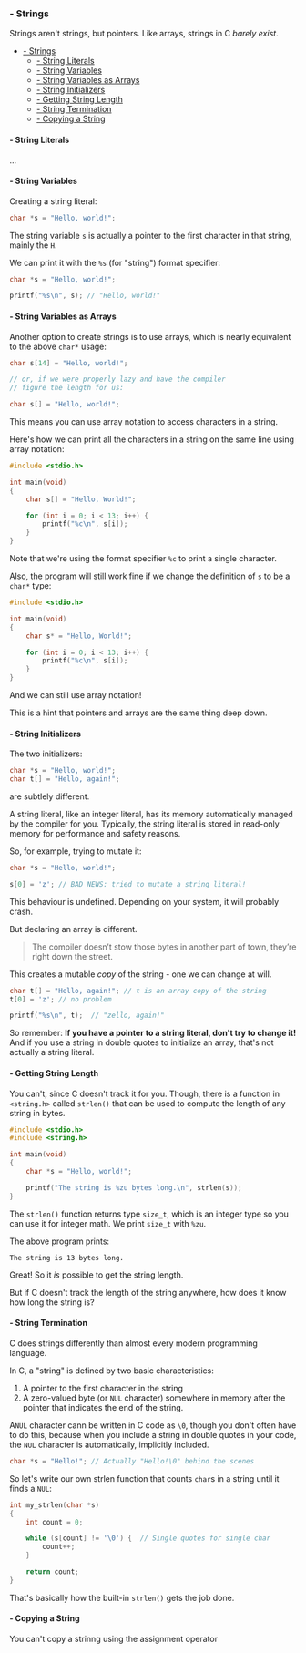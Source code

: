 ### - Strings
Strings aren't strings, but pointers. Like arrays, strings in C *barely exist*.

<!-- TOC -->

- [- Strings](#--strings)
    - [- String Literals](#--string-literals)
    - [- String Variables](#--string-variables)
    - [- String Variables as Arrays](#--string-variables-as-arrays)
    - [- String Initializers](#--string-initializers)
    - [- Getting String Length](#--getting-string-length)
    - [- String Termination](#--string-termination)
    - [- Copying a String](#--copying-a-string)

<!-- /TOC -->

#### - String Literals

...

#### - String Variables

Creating a string literal:

```c
char *s = "Hello, world!";
```

The string variable `s` is actually a pointer to the first character in that
string, mainly the `H`.

We can print it with the `%s` (for "string") format specifier:

```c
char *s = "Hello, world!";

printf("%s\n", s); // "Hello, world!"
```

#### - String Variables as Arrays

Another option to create strings is to use arrays, which is nearly equivalent
to the above `char*` usage:

```c
char s[14] = "Hello, world!";

// or, if we were properly lazy and have the compiler
// figure the length for us:

char s[] = "Hello, world!";
```

This means you can use array notation to access characters in a string.

Here's how we can print all the characters in a string on the same line using
array notation:

```c
#include <stdio.h>

int main(void)
{
    char s[] = "Hello, World!";

    for (int i = 0; i < 13; i++) {
        printf("%c\n", s[i]);
    }
}
```

Note that we're using the format specifier `%c` to print a single character.

Also, the program will still work fine if we change the definition of `s` to be
a `char*` type:

```c
#include <stdio.h>

int main(void)
{
    char s* = "Hello, World!";

    for (int i = 0; i < 13; i++) {
        printf("%c\n", s[i]);
    }
}
```

And we can still use array notation!

This is a hint that pointers and arrays are the same thing deep down.

#### - String Initializers

The two initializers:

```c
char *s = "Hello, world!";
char t[] = "Hello, again!";
```

are subtlely different.

A string literal, like an integer literal, has its memory automatically managed
by the compiler for you. Typically, the string literal is stored in read-only
memory for performance and safety reasons.

So, for example, trying to mutate it:

```c
char *s = "Hello, world!";

s[0] = 'z'; // BAD NEWS: tried to mutate a string literal!
```

This behaviour is undefined. Depending on your system, it will probably crash.

But declaring an array is different.

> The compiler doesn’t stow those bytes in another part of town, they’re right
> down the street.

This creates a mutable *copy* of the string - one we can change at will.

```c
char t[] = "Hello, again!"; // t is an array copy of the string
t[0] = 'z'; // no problem

printf("%s\n", t);  // "zello, again!"
```

So remember: **If you have a pointer to a string literal, don't try to change
it!** And if you use a string in double quotes to initialize an array, that's
not actually a string literal.

#### - Getting String Length

You can't, since C doesn't track it for you. Though, there is a function in
`<string.h>` called `strlen()` that can be used to compute the length of any
string in bytes.

```c
#include <stdio.h>
#include <string.h>

int main(void)
{
    char *s = "Hello, world!";

    printf("The string is %zu bytes long.\n", strlen(s));
}
```

The `strlen()` function returns type `size_t`, which is an integer type so you
can use it for integer math. We print `size_t` with `%zu`.

The above program prints:

```
The string is 13 bytes long.
```

Great! So it *is* possible to get the string length.

But if C doesn't track the length of the string anywhere, how does it know how long the string is?

#### - String Termination

C does strings differently than almost every modern programming language.

In C, a "string" is defined by two basic characteristics:

1. A pointer to the first character in the string
2. A zero-valued byte (or `NUL` character) somewhere in memory after the
   pointer that indicates the end of the string.

A`NUL` character cann be written in C code as `\0`, though you don't often have
to do this, because when you include a string in double quotes in your code, the `NUL` character is automatically, implicitly included.

```c
char *s = "Hello!"; // Actually "Hello!\0" behind the scenes
```

So let's write our own strlen function that counts `char`s in a string until it finds a `NUL`:

```c
int my_strlen(char *s)
{
    int count = 0;

    while (s[count] != '\0') {  // Single quotes for single char
        count++;
    }

    return count;
}
```

That's basically how the built-in `strlen()` gets the job done.

#### - Copying a String

You can't copy a strinng using the assignment operator